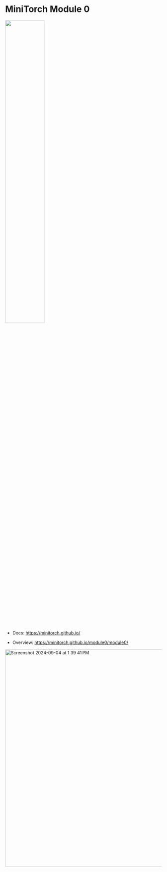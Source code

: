 # MiniTorch Module 0

<img src="https://minitorch.github.io/minitorch.svg" width="50%">

* Docs: https://minitorch.github.io/

* Overview: https://minitorch.github.io/module0/module0/

<img width="700" alt="Screenshot 2024-09-04 at 1 39 41 PM" src="https://github.com/user-attachments/assets/91101367-2f07-4480-a6fe-53c9ff6869ac">
